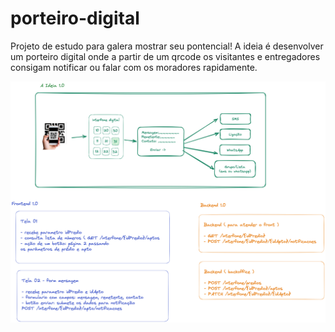# porteiro-digital
Projeto de estudo para galera mostrar seu pontencial! A ideia é desenvolver um porteiro digital onde a partir de um qrcode os visitantes e entregadores consigam notificar ou falar com os moradores rapidamente.


![Especificação 1.0](./spec-10.png)

